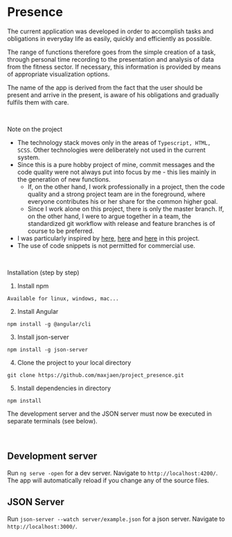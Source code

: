 # Presence

The current application was developed in order to accomplish tasks and obligations in everyday life as easily, quickly and efficiently as possible. 

The range of functions therefore goes from the simple creation of a task, through personal time recording to the presentation and analysis of data from the fitness sector. If necessary, this information is provided by means of appropriate visualization options. 

The name of the app is derived from the fact that the user should be present and arrive in the present, is aware of his obligations and gradually fulfils them with care.

<br>

Note on the project
- The technology stack moves only in the areas of `Typescript, HTML, SCSS`. Other technologies were deliberately not used in the current system. 
- Since this is a pure hobby project of mine, commit messages and the code quality were not always put into focus by me - this lies mainly in the generation of new functions. 
  - If, on the other hand, I work professionally in a project, then the code quality and a strong project team are in the foreground, where everyone contributes his or her share for the common higher goal. 
  - Since I work alone on this project, there is only the master branch. If, on the other hand, I were to argue together in a team, the standardized git workflow with release and feature branches is of course to be preferred.
- I was particularly inspired by [here](https://symmetricstrength.com/), [here](https://www.reddit.com/r/productivity/comments/eg9tf9/) and [here](https://www.youtube.com/watch?v=nH0oO1aWpSs) in this project. 
- The use of code snippets is not permitted for commercial use.

<br>

Installation (step by step)

1. Install npm
```
Available for linux, windows, mac...
```

2. Install Angular
```
npm install -g @angular/cli
```


3. Install json-server

```
npm install -g json-server
```
4. Clone the project to your local directory

```
git clone https://github.com/maxjaen/project_presence.git
```

5. Install dependencies in directory

```
npm install
```

The development server and the JSON server must now be executed in separate terminals (see below). 

<br>




## Development server

Run `ng serve -open` for a dev server. Navigate to `http://localhost:4200/`. The app will automatically reload if you change any of the source files.

## JSON Server

Run `json-server --watch server/example.json` for a json server. Navigate to `http://localhost:3000/`.
